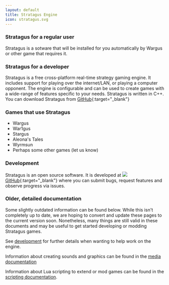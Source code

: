 ```yaml
---
layout: default
title: Stratagus Engine
icon: stratagus.svg
---
```

### Stratagus for a regular user
Stratagus is a sotware that will be installed for you automatically by
Wargus or other game that requires it.

### Stratagus for a developer
Stratagus is a free cross-platform real-time strategy gaming engine. It
includes support for playing over the internet/LAN, or playing a computer
opponent. The engine is configurable and can be used to create games with a
wide-range of features specific to your needs. Stratagus is written in C++. You
can download Stratagus from [GitHub](https://github.com/Wargus/stratagus){:target="_blank"}

### Games that use Stratagus
* Wargus
* War1gus
* Stargus
* Aleona's Tales
* Wyrmsun
* Perhaps some other games (let us know)

### Development

Stratagus is an open source software. It is developed at
[![](img/github.svg)GitHub](https://github.com/Wargus/wargus){:target="_blank"}
where you can submit bugs, request features and observe progress via issues.

### Older, detailed documentation

Some slightly outdated information can be found below. While this isn't
completely up to date, we are hoping to convert and update these pages to the
current version soon. Nonetheless, many things are still valid in these
documents and may be useful to get started developing or modding Stratagus
games.

See
[development](https://htmlpreview.github.io/?https://raw.githubusercontent.com/Wargus/stratagus/master/doc/development.html)
for further details when wanting to help work on the engine.

Information about creating sounds and graphics can be found in the [media
documentation](https://htmlpreview.github.io/?https://raw.githubusercontent.com/Wargus/stratagus/master/doc/media.html)

Information about Lua scripting to extend or mod games can be found in the
    [scripting
    documentation](https://htmlpreview.github.io/?https://raw.githubusercontent.com/Wargus/stratagus/master/doc/scripts/index.html).
